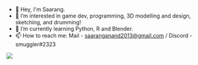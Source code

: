 - 👋 Hey, I'm Saarang.
- 👀 I’m interested in game dev, programming, 3D modelling and design, sketching, and drumming!
- 🌱 I’m currently learning Python, R and Blender.
- 📫 How to reach me: Mail - saaranganand2013@gmail.com / Discord - smuggler#2323

<img src="https://github-readme-stats.vercel.app/api?username=saaranganand&&show_icons=true&title_color=ffffff&icon_color=bb2acf&text_color=daf7dc&bg_color=151515">

<!---
saaranganand/saaranganand is a ✨ special ✨ repository because its `README.md` (this file) appears on your GitHub profile.
You can click the Preview link to take a look at your changes.
--->
